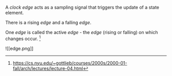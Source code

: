 A *clock edge* acts as a sampling signal that triggers the update of a state element. 

There is a rising *edge* and a falling *edge*. 

One *edge* is called the active *edge* - the *edge* (rising or falling) on which changes occur. [^1]

![[edge.png]]

[^1]: https://cs.nyu.edu/~gottlieb/courses/2000s/2000-01-fall/arch/lectures/lecture-04.html